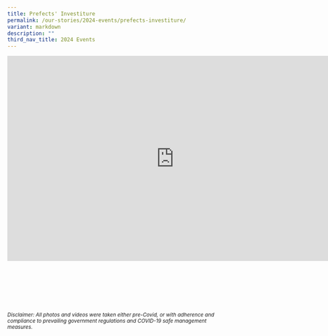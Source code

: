 ```yaml
---
title: Prefects' Investiture
permalink: /our-stories/2024-events/prefects-investiture/
variant: markdown
description: ""
third_nav_title: 2024 Events
---
```

<iframe allowfullscreen="true" height="469" width="760" frameborder="0" src="https://docs.google.com/presentation/d/e/2PACX-1vQgrVmgIvaPd_QMfjxwerTDWUSKwuemp1SdNwiCG6xCEy_dNeytNGyYY7zRt_MmN7MRt9-fTSNp1lPA/embed?start=true&amp;loop=true&amp;delayms=3000"></iframe>


<br><br><br><br><br><br>
<sup>_Disclaimer: All photos and videos were taken either pre-Covid, or with adherence and compliance to prevailing government regulations and COVID-19 safe management measures._</sup>